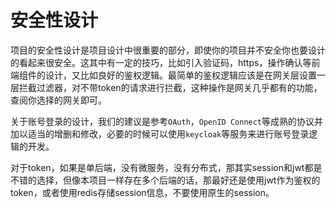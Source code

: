 # 安全性设计

项目的安全性设计是项目设计中很重要的部分，即使你的项目并不安全你也要设计的看起来很安全。这其中有一定的技巧，比如引入验证码，https，操作确认等前端组件的设计，又比如良好的鉴权逻辑。最简单的鉴权逻辑应该是在网关层设置一层拦截过滤器，对不带token的请求进行拦截，这种操作是网关几乎都有的功能，查阅你选择的网关即可。

关于账号登录的设计，我们的建议是参考`OAuth`，`OpenID Connect`等成熟的协议并加以适当的增删和修改，必要的时候可以使用`keycloak`等服务来进行账号登录逻辑的开发。

对于token，如果是单后端，没有微服务，没有分布式，那其实session和jwt都是不错的选择，但像本项目一样存在多个后端的话，那最好还是使用jwt作为鉴权的token，或者使用redis存储session信息，不要使用原生的session。

